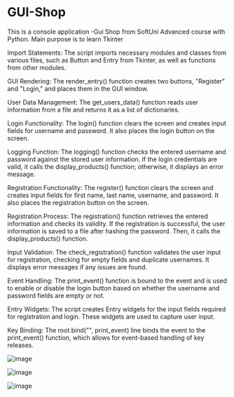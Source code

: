 # GUI-Shop
This is a console application -Gui Shop from SoftUni Advanced course with Python. Main purpose is to learn Tkinter

Import Statements: The script imports necessary modules and classes from various files, such as Button and Entry from Tkinter, as well as functions from other modules.

GUI Rendering: The render_entry() function creates two buttons, "Register" and "Login," and places them in the GUI window.

User Data Management: The get_users_data() function reads user information from a file and returns it as a list of dictionaries.

Login Functionality: The login() function clears the screen and creates input fields for username and password. It also places the login button on the screen.

Logging Function: The logging() function checks the entered username and password against the stored user information. If the login credentials are valid, it calls the display_products() function; otherwise, it displays an error message.

Registration Functionality: The register() function clears the screen and creates input fields for first name, last name, username, and password. It also places the registration button on the screen.

Registration Process: The registration() function retrieves the entered information and checks its validity. If the registration is successful, the user information is saved to a file after hashing the password. Then, it calls the display_products() function.

Input Validation: The check_registration() function validates the user input for registration, checking for empty fields and duplicate usernames. It displays error messages if any issues are found.

Event Handling: The print_event() function is bound to the <KeyRelease> event and is used to enable or disable the login button based on whether the username and password fields are empty or not.

Entry Widgets: The script creates Entry widgets for the input fields required for registration and login. These widgets are used to capture user input.

Key Binding: The root.bind("<KeyRelease>", print_event) line binds the <KeyRelease> event to the print_event() function, which allows for event-based handling of key releases.

![image](https://github.com/IvanVakov/GUI-Shop/assets/119103300/fc0a1d3a-3a0b-4f8f-9284-84ad3932ad16)

![image](https://github.com/IvanVakov/GUI-Shop/assets/119103300/49aa3ff5-38b7-4e6a-9b21-3fbac69bcd55)

![image](https://github.com/IvanVakov/GUI-Shop/assets/119103300/903e97ca-1a6e-4d32-9a76-81be1dae8204)



